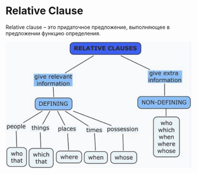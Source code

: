 # Relative Clause

Relative clause – это придаточное предложение, выполняющее в предложении функцию определения.

![](media/relativeClause.jpg)